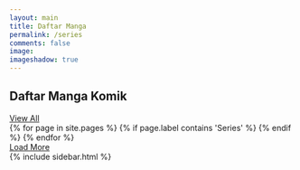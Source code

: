 ```yaml
---
layout: main
title: Daftar Manga
permalink: /series
comments: false
image:
imageshadow: true
---
```

<div class="wrapper">
<div class="postbody">
<div class="bixbox">
<div class="releases">
       <h2>Daftar Manga Komik</h2><a class="vl" href="{{ site.baseurl }}/">View All</a>
      </div>
       <div class="listupd">
       {% for page in site.pages %}
       {% if page.label contains 'Series' %}
       <div class="bs styletere blogBox moreBox" style="display: none;">
       <div class="bsx">
       <a href="{{ site.url }}{{ site.baseurl }}/komik/{{ page.category }}/" title="{{ page.subtitle }}">
       <div class="limit">
       <div class="ply"></div>
       <span class="type Manhwa"></span> <span class="colored"><i class="fas fa-palette"></i> Manga</span>
       <img src="{{ page.image }}" class="ts-post-image wp-post-image attachment-medium size-medium" loading="lazy">

</div>
       </a>
       <div class="bigor">
       <div class="tt">
       <a href="{{ site.url }}{{ site.baseurl }}/komik/{{ page.category }}/" title="{{ page.subtitle }}">{{ page.subtitle }}</a>
       </div>

<div class="adds">
       {% for post in site.posts %}
       {% if post.category contains page.category %}
       <a href="{{ post.url | prepend: site.baseurl }}" title="{{ post.subtitle }} {{ post.title }}">
       <div class="epxs">{{ post.title }}</div>
       </a>
       {% endif %}
       {% endfor %}
       </div>
       </div>
       </div>
       </div>
       {% endif %}
       {% endfor %}
       <div id="loadMore" style="">
       <a href="#">Load More</a>
       </div>
       </div>

</div>
    </div>
  {% include sidebar.html %}
</div>

<script async="async" src="{{ site.baseurl }}/assets/js/loaadmore.js" type="text/javascript"></script>
